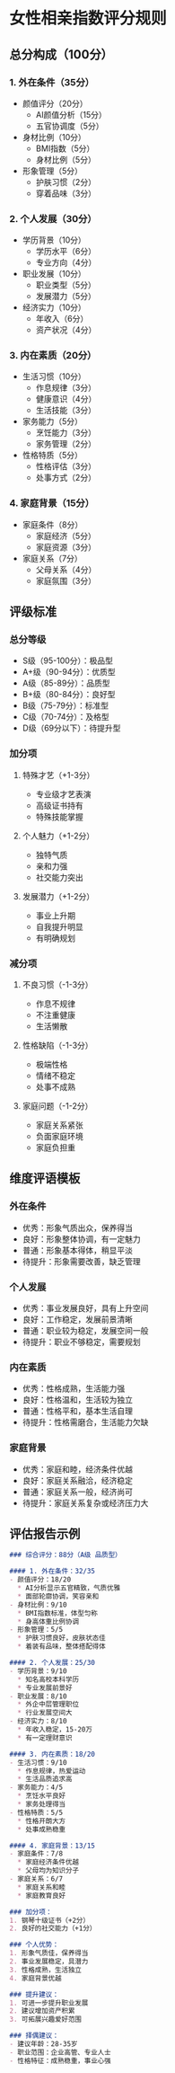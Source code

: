 # 女性相亲指数评分规则

## 总分构成（100分）

### 1. 外在条件（35分）
- 颜值评分（20分）
  * AI颜值分析（15分）
  * 五官协调度（5分）
- 身材比例（10分）
  * BMI指数（5分）
  * 身材比例（5分）
- 形象管理（5分）
  * 护肤习惯（2分）
  * 穿着品味（3分）

### 2. 个人发展（30分）
- 学历背景（10分）
  * 学历水平（6分）
  * 专业方向（4分）
- 职业发展（10分）
  * 职业类型（5分）
  * 发展潜力（5分）
- 经济实力（10分）
  * 年收入（6分）
  * 资产状况（4分）

### 3. 内在素质（20分）
- 生活习惯（10分）
  * 作息规律（3分）
  * 健康意识（4分）
  * 生活技能（3分）
- 家务能力（5分）
  * 烹饪能力（3分）
  * 家务管理（2分）
- 性格特质（5分）
  * 性格评估（3分）
  * 处事方式（2分）

### 4. 家庭背景（15分）
- 家庭条件（8分）
  * 家庭经济（5分）
  * 家庭资源（3分）
- 家庭关系（7分）
  * 父母关系（4分）
  * 家庭氛围（3分）

## 评级标准

### 总分等级
- S级（95-100分）：极品型
- A+级（90-94分）：优质型
- A级（85-89分）：品质型
- B+级（80-84分）：良好型
- B级（75-79分）：标准型
- C级（70-74分）：及格型
- D级（69分以下）：待提升型

### 加分项
1. 特殊才艺（+1-3分）
   - 专业级才艺表演
   - 高级证书持有
   - 特殊技能掌握

2. 个人魅力（+1-2分）
   - 独特气质
   - 亲和力强
   - 社交能力突出

3. 发展潜力（+1-2分）
   - 事业上升期
   - 自我提升明显
   - 有明确规划

### 减分项
1. 不良习惯（-1-3分）
   - 作息不规律
   - 不注重健康
   - 生活懒散

2. 性格缺陷（-1-3分）
   - 极端性格
   - 情绪不稳定
   - 处事不成熟

3. 家庭问题（-1-2分）
   - 家庭关系紧张
   - 负面家庭环境
   - 家庭负担重

## 维度评语模板

### 外在条件
- 优秀：形象气质出众，保养得当
- 良好：形象整体协调，有一定魅力
- 普通：形象基本得体，稍显平淡
- 待提升：形象需要改善，缺乏管理

### 个人发展
- 优秀：事业发展良好，具有上升空间
- 良好：工作稳定，发展前景清晰
- 普通：职业较为稳定，发展空间一般
- 待提升：职业不够稳定，需要规划

### 内在素质
- 优秀：性格成熟，生活能力强
- 良好：性格温和，生活较为独立
- 普通：性格平和，基本生活自理
- 待提升：性格需磨合，生活能力欠缺

### 家庭背景
- 优秀：家庭和睦，经济条件优越
- 良好：家庭关系融洽，经济稳定
- 普通：家庭关系一般，经济尚可
- 待提升：家庭关系复杂或经济压力大

## 评估报告示例

```markdown
### 综合评分：88分（A级 品质型）

#### 1. 外在条件：32/35
- 颜值评分：18/20
  * AI分析显示五官精致，气质优雅
  * 面部轮廓协调，笑容亲和
- 身材比例：9/10
  * BMI指数标准，体型匀称
  * 身高体重比例协调
- 形象管理：5/5
  * 护肤习惯良好，皮肤状态佳
  * 着装有品味，整体搭配得体

#### 2. 个人发展：25/30
- 学历背景：9/10
  * 知名高校本科学历
  * 专业发展前景好
- 职业发展：8/10
  * 外企中层管理职位
  * 行业发展空间大
- 经济实力：8/10
  * 年收入稳定，15-20万
  * 有一定理财意识

#### 3. 内在素质：18/20
- 生活习惯：9/10
  * 作息规律，热爱运动
  * 生活品质追求高
- 家务能力：4/5
  * 烹饪水平良好
  * 家务处理得当
- 性格特质：5/5
  * 性格开朗大方
  * 处事成熟稳重

#### 4. 家庭背景：13/15
- 家庭条件：7/8
  * 家庭经济条件优越
  * 父母均为知识分子
- 家庭关系：6/7
  * 家庭关系和睦
  * 家庭教育良好

### 加分项：
1. 钢琴十级证书（+2分）
2. 良好的社交能力（+1分）

### 个人优势：
1. 形象气质佳，保养得当
2. 事业发展稳定，具潜力
3. 性格成熟，生活独立
4. 家庭背景优越

### 提升建议：
1. 可进一步提升职业发展
2. 建议增加资产积累
3. 可拓展兴趣爱好范围

### 择偶建议：
- 建议年龄：28-35岁
- 职业范围：企业高管、专业人士
- 性格特征：成熟稳重，事业心强
```
